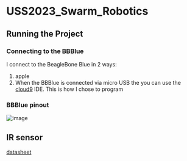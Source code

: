 # USS2023_Swarm_Robotics
## Running the Project
### Connecting to the BBBlue
I connect to the BeagleBone Blue in 2 ways:
1. apple
2. When the BBBlue is connected via micro USB the you can use the [cloud9](https://beagleboard.org/support/bone101) IDE. This is how I chose to program 
### BBBlue pinout
![image](https://github.com/vannescc/USS2023_Swarm_Robotics/assets/120139813/50d27df0-8a13-4871-9a1d-82a0015406ed)
## IR sensor
[datasheet](https://www.pololu.com/file/0J713/GP2Y0A41SK0F.pdf)
